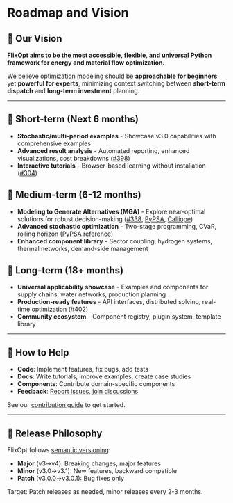 # Roadmap and Vision

## 🎯 Our Vision

**FlixOpt aims to be the most accessible, flexible, and universal Python framework for energy and material flow optimization.**

We believe optimization modeling should be **approachable for beginners** yet **powerful for experts**, minimizing context switching between **short-term dispatch** and **long-term investment** planning.

---

## 🚀 Short-term (Next 6 months)

- **Stochastic/multi-period examples** - Showcase v3.0 capabilities with comprehensive examples
- **Advanced result analysis** - Automated reporting, enhanced visualizations, cost breakdowns ([#398](https://github.com/flixOpt/flixopt/issues/398))
- **Interactive tutorials** - Browser-based learning without installation ([#304](https://github.com/flixOpt/flixopt/issues/304))

## 🔮 Medium-term (6-12 months)

- **Modeling to Generate Alternatives (MGA)** - Explore near-optimal solutions for robust decision-making ([#338](https://github.com/flixOpt/flixopt/issues/338), [PyPSA](https://docs.pypsa.org/latest/user-guide/optimization/modelling-to-generate-alternatives/), [Calliope](https://calliope.readthedocs.io/en/latest/examples/modes/))
- **Advanced stochastic optimization** - Two-stage programming, CVaR, rolling horizon ([PyPSA reference](https://docs.pypsa.org/latest/user-guide/optimization/stochastic/))
- **Enhanced component library** - Sector coupling, hydrogen systems, thermal networks, demand-side management

## 🌟 Long-term (18+ months)

- **Universal applicability showcase** - Examples and components for supply chains, water networks, production planning
- **Production-ready features** - API interfaces, distributed solving, real-time optimization ([#402](https://github.com/flixOpt/flixopt/issues/402))
- **Community ecosystem** - Component registry, plugin system, template library

---

## 🤝 How to Help

- **Code**: Implement features, fix bugs, add tests
- **Docs**: Write tutorials, improve examples, create case studies
- **Components**: Contribute domain-specific components
- **Feedback**: [Report issues](https://github.com/flixOpt/flixopt/issues), [join discussions](https://github.com/flixOpt/flixopt/discussions)

See our [contribution guide](contribute.md) to get started.

---

## 📅 Release Philosophy

FlixOpt follows [semantic versioning](https://semver.org/):
- **Major** (v3→v4): Breaking changes, major features
- **Minor** (v3.0→v3.1): New features, backward compatible
- **Patch** (v3.0.0→v3.0.1): Bug fixes only

Target: Patch releases as needed, minor releases every 2-3 months.
